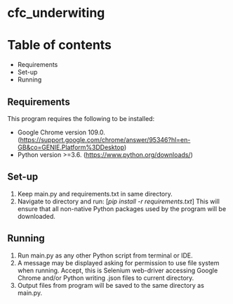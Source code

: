 # cfc_underwiting

# Table of contents

- Requirements
- Set-up
- Running

## Requirements

This program requires the following to be installed:

- Google Chrome version 109.0. (https://support.google.com/chrome/answer/95346?hl=en-GB&co=GENIE.Platform%3DDesktop)
- Python version >=3.6. (https://www.python.org/downloads/)


## Set-up

1. Keep main.py and requirements.txt in same directory.
2. Navigate to directory and run: [_pip install -r requirements.txt_] This will ensure that all non-native Python packages used by the program will be downloaded.


## Running

1. Run main.py as any other Python script from terminal or IDE.
2. A message may be displayed asking for permission to use file system when running.
   Accept, this is Selenium web-driver accessing Google Chrome and/or Python writing .json files to current directory.
4. Output files from program will be saved to the same directory as main.py.


